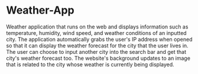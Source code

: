 # Weather-App
Weather application that runs on the web and displays information such as temperature, humidity, wind speed, and weather conditions of an inputted city. The application automatically grabs the user's IP address when opened so that it can display the weather forecast for the city that the user lives in. The user can choose to input another city into the search bar and get that city's weather forecast too. The website's background updates to an image that is related to the city whose weather is currently being displayed.
